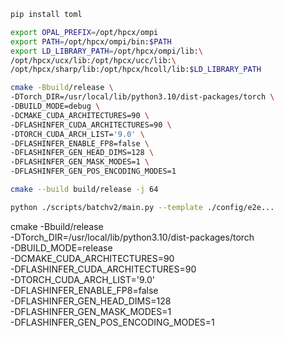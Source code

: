 ```bash
pip install toml

export OPAL_PREFIX=/opt/hpcx/ompi                 
export PATH=/opt/hpcx/ompi/bin:$PATH
export LD_LIBRARY_PATH=/opt/hpcx/ompi/lib:\
/opt/hpcx/ucx/lib:/opt/hpcx/ucc/lib:\
/opt/hpcx/sharp/lib:/opt/hpcx/hcoll/lib:$LD_LIBRARY_PATH

cmake -Bbuild/release \
-DTorch_DIR=/usr/local/lib/python3.10/dist-packages/torch \
-DBUILD_MODE=debug \
-DCMAKE_CUDA_ARCHITECTURES=90 \
-DFLASHINFER_CUDA_ARCHITECTURES=90 \
-DTORCH_CUDA_ARCH_LIST='9.0' \
-DFLASHINFER_ENABLE_FP8=false \
-DFLASHINFER_GEN_HEAD_DIMS=128 \
-DFLASHINFER_GEN_MASK_MODES=1 \
-DFLASHINFER_GEN_POS_ENCODING_MODES=1 

cmake --build build/release -j 64

python ./scripts/batchv2/main.py --template ./config/e2e...

```

cmake -Bbuild/release \
-DTorch_DIR=/usr/local/lib/python3.10/dist-packages/torch \
-DBUILD_MODE=release \
-DCMAKE_CUDA_ARCHITECTURES=90 \
-DFLASHINFER_CUDA_ARCHITECTURES=90 \
-DTORCH_CUDA_ARCH_LIST='9.0' \
-DFLASHINFER_ENABLE_FP8=false \
-DFLASHINFER_GEN_HEAD_DIMS=128 \
-DFLASHINFER_GEN_MASK_MODES=1 \
-DFLASHINFER_GEN_POS_ENCODING_MODES=1 